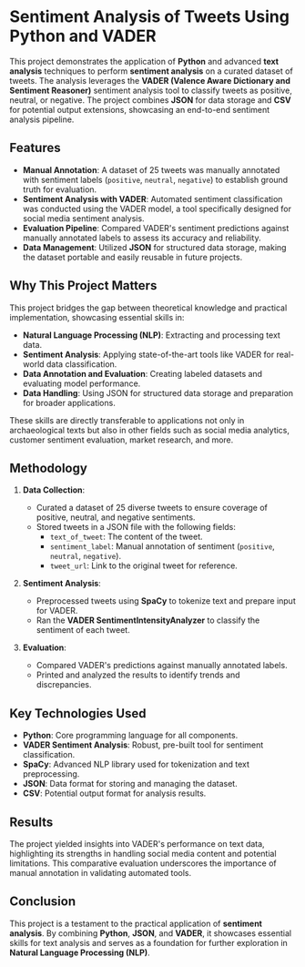 # Sentiment Analysis of Tweets Using Python and VADER

This project demonstrates the application of **Python** and advanced **text analysis** techniques to perform **sentiment analysis** on a curated dataset of tweets. The analysis leverages the **VADER (Valence Aware Dictionary and Sentiment Reasoner)** sentiment analysis tool to classify tweets as positive, neutral, or negative. The project combines **JSON** for data storage and **CSV** for potential output extensions, showcasing an end-to-end sentiment analysis pipeline.

## Features

- **Manual Annotation**: A dataset of 25 tweets was manually annotated with sentiment labels (`positive`, `neutral`, `negative`) to establish ground truth for evaluation.
- **Sentiment Analysis with VADER**: Automated sentiment classification was conducted using the VADER model, a tool specifically designed for social media sentiment analysis.
- **Evaluation Pipeline**: Compared VADER's sentiment predictions against manually annotated labels to assess its accuracy and reliability.
- **Data Management**: Utilized **JSON** for structured data storage, making the dataset portable and easily reusable in future projects.

## Why This Project Matters

This project bridges the gap between theoretical knowledge and practical implementation, showcasing essential skills in:

- **Natural Language Processing (NLP)**: Extracting and processing text data.
- **Sentiment Analysis**: Applying state-of-the-art tools like VADER for real-world data classification.
- **Data Annotation and Evaluation**: Creating labeled datasets and evaluating model performance.
- **Data Handling**: Using JSON for structured data storage and preparation for broader applications.

These skills are directly transferable to applications not only in archaeological texts but also in other fields such as social media analytics, customer sentiment evaluation, market research, and more.

## Methodology

1. **Data Collection**: 
   - Curated a dataset of 25 diverse tweets to ensure coverage of positive, neutral, and negative sentiments.
   - Stored tweets in a JSON file with the following fields:
     - `text_of_tweet`: The content of the tweet.
     - `sentiment_label`: Manual annotation of sentiment (`positive`, `neutral`, `negative`).
     - `tweet_url`: Link to the original tweet for reference.

2. **Sentiment Analysis**:
   - Preprocessed tweets using **SpaCy** to tokenize text and prepare input for VADER.
   - Ran the **VADER SentimentIntensityAnalyzer** to classify the sentiment of each tweet.

3. **Evaluation**:
   - Compared VADER's predictions against manually annotated labels.
   - Printed and analyzed the results to identify trends and discrepancies.

## Key Technologies Used

- **Python**: Core programming language for all components.
- **VADER Sentiment Analysis**: Robust, pre-built tool for sentiment classification.
- **SpaCy**: Advanced NLP library used for tokenization and text preprocessing.
- **JSON**: Data format for storing and managing the dataset.
- **CSV**: Potential output format for analysis results.

## Results

The project yielded insights into VADER's performance on text data, highlighting its strengths in handling social media content and potential limitations. This comparative evaluation underscores the importance of manual annotation in validating automated tools.

## Conclusion

This project is a testament to the practical application of **sentiment analysis**. By combining **Python**, **JSON**, and **VADER**, it showcases essential skills for text analysis and serves as a foundation for further exploration in **Natural Language Processing (NLP)**.
